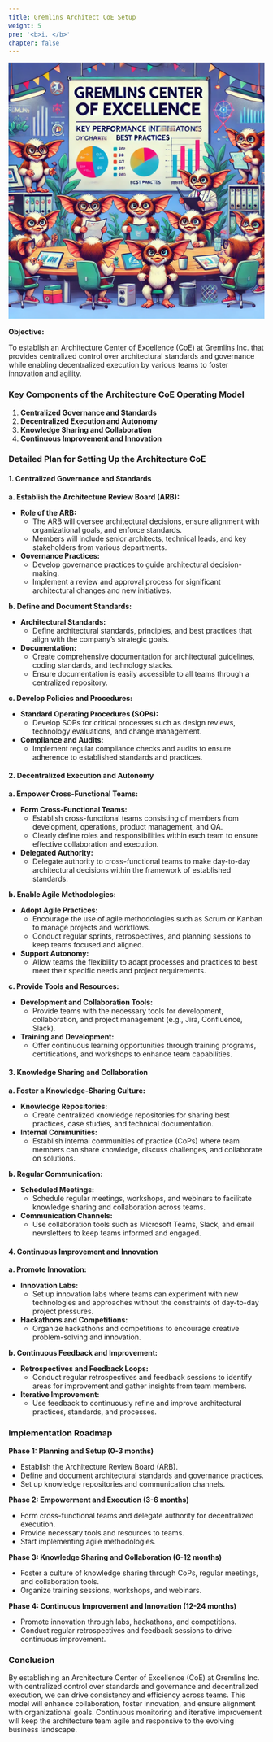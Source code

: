 ```yaml
---
title: Gremlins Architect CoE Setup
weight: 5
pre: '<b>i. </b>'
chapter: false
---
```


![CoE](images/gremlins-coe.png)

**Objective:**

To establish an Architecture Center of Excellence (CoE) at Gremlins Inc. that provides centralized control over architectural standards and governance while enabling decentralized execution by various teams to foster innovation and agility.

### Key Components of the Architecture CoE Operating Model

1. **Centralized Governance and Standards**
2. **Decentralized Execution and Autonomy**
3. **Knowledge Sharing and Collaboration**
4. **Continuous Improvement and Innovation**

### Detailed Plan for Setting Up the Architecture CoE

#### 1. Centralized Governance and Standards

**a. Establish the Architecture Review Board (ARB):**
- **Role of the ARB:**
  - The ARB will oversee architectural decisions, ensure alignment with organizational goals, and enforce standards.
  - Members will include senior architects, technical leads, and key stakeholders from various departments.
- **Governance Practices:**
  - Develop governance practices to guide architectural decision-making.
  - Implement a review and approval process for significant architectural changes and new initiatives.

**b. Define and Document Standards:**
- **Architectural Standards:**
  - Define architectural standards, principles, and best practices that align with the company’s strategic goals.
- **Documentation:**
  - Create comprehensive documentation for architectural guidelines, coding standards, and technology stacks.
  - Ensure documentation is easily accessible to all teams through a centralized repository.

**c. Develop Policies and Procedures:**
- **Standard Operating Procedures (SOPs):**
  - Develop SOPs for critical processes such as design reviews, technology evaluations, and change management.
- **Compliance and Audits:**
  - Implement regular compliance checks and audits to ensure adherence to established standards and practices.

#### 2. Decentralized Execution and Autonomy

**a. Empower Cross-Functional Teams:**
- **Form Cross-Functional Teams:**
  - Establish cross-functional teams consisting of members from development, operations, product management, and QA.
  - Clearly define roles and responsibilities within each team to ensure effective collaboration and execution.
- **Delegated Authority:**
  - Delegate authority to cross-functional teams to make day-to-day architectural decisions within the framework of established standards.

**b. Enable Agile Methodologies:**
- **Adopt Agile Practices:**
  - Encourage the use of agile methodologies such as Scrum or Kanban to manage projects and workflows.
  - Conduct regular sprints, retrospectives, and planning sessions to keep teams focused and aligned.
- **Support Autonomy:**
  - Allow teams the flexibility to adapt processes and practices to best meet their specific needs and project requirements.

**c. Provide Tools and Resources:**
- **Development and Collaboration Tools:**
  - Provide teams with the necessary tools for development, collaboration, and project management (e.g., Jira, Confluence, Slack).
- **Training and Development:**
  - Offer continuous learning opportunities through training programs, certifications, and workshops to enhance team capabilities.

#### 3. Knowledge Sharing and Collaboration

**a. Foster a Knowledge-Sharing Culture:**
- **Knowledge Repositories:**
  - Create centralized knowledge repositories for sharing best practices, case studies, and technical documentation.
- **Internal Communities:**
  - Establish internal communities of practice (CoPs) where team members can share knowledge, discuss challenges, and collaborate on solutions.

**b. Regular Communication:**
- **Scheduled Meetings:**
  - Schedule regular meetings, workshops, and webinars to facilitate knowledge sharing and collaboration across teams.
- **Communication Channels:**
  - Use collaboration tools such as Microsoft Teams, Slack, and email newsletters to keep teams informed and engaged.

#### 4. Continuous Improvement and Innovation

**a. Promote Innovation:**
- **Innovation Labs:**
  - Set up innovation labs where teams can experiment with new technologies and approaches without the constraints of day-to-day project pressures.
- **Hackathons and Competitions:**
  - Organize hackathons and competitions to encourage creative problem-solving and innovation.

**b. Continuous Feedback and Improvement:**
- **Retrospectives and Feedback Loops:**
  - Conduct regular retrospectives and feedback sessions to identify areas for improvement and gather insights from team members.
- **Iterative Improvement:**
  - Use feedback to continuously refine and improve architectural practices, standards, and processes.

### Implementation Roadmap

**Phase 1: Planning and Setup (0-3 months)**
- Establish the Architecture Review Board (ARB).
- Define and document architectural standards and governance practices.
- Set up knowledge repositories and communication channels.

**Phase 2: Empowerment and Execution (3-6 months)**
- Form cross-functional teams and delegate authority for decentralized execution.
- Provide necessary tools and resources to teams.
- Start implementing agile methodologies.

**Phase 3: Knowledge Sharing and Collaboration (6-12 months)**
- Foster a culture of knowledge sharing through CoPs, regular meetings, and collaboration tools.
- Organize training sessions, workshops, and webinars.

**Phase 4: Continuous Improvement and Innovation (12-24 months)**
- Promote innovation through labs, hackathons, and competitions.
- Conduct regular retrospectives and feedback sessions to drive continuous improvement.

### Conclusion

By establishing an Architecture Center of Excellence (CoE) at Gremlins Inc. with centralized control over standards and governance and decentralized execution, we can drive consistency and efficiency across teams. This model will enhance collaboration, foster innovation, and ensure alignment with organizational goals. Continuous monitoring and iterative improvement will keep the architecture team agile and responsive to the evolving business landscape.
